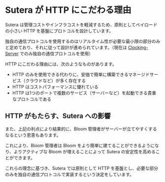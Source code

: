# Sutera が HTTP にこだわる理由

Sutera は管理コストやインフラコストを軽減するため、原則としてペイロードの小さい HTTP を基盤にプロトコルを設計しています。

独自の通信プロトコルを使用するのはリアルタイム性が必要な最小限の部分のみと定めており、それに従って設計が進められています。（現在は [Clocking-Server](../clocking-server/clocking-server.md) でのみ独自の通信プロトコルを使用）

HTTP にこだわる理由には、次のようなものがあります。

- HTTP のみを使用できる代わりに、安価で簡単に構築できるマネージドサービス（クラウドなど）が多く存在する
- HTTP はコストパフォーマンスに優れている
- HTTP は1つのポートで複数のサービス（サーバーなど）を起動できる貴重なプロトコルである

## HTTP がもたらす、Sutera への影響
また、上記の利点により結果的に、Bloom 管理者がサーバーが立てやすくするなるという恩恵もあります。

これにより、Bloom 管理者は Bloom をより簡単に建てることができるようになり、よりアクティブな Bloom が増えることによって Sutera の安定性を高めることができます。

これらの理念に基づき、Sutera では原則として HTTP を基盤とし、必要な部分のみを独自の通信プロトコルで実装するという決定をしています。